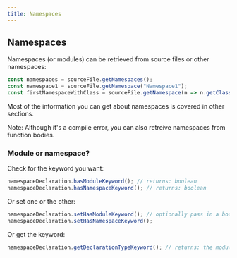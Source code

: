 ```yaml
---
title: Namespaces
---
```


## Namespaces

Namespaces (or modules) can be retrieved from source files or other namespaces:

```typescript
const namespaces = sourceFile.getNamespaces();
const namespace1 = sourceFile.getNamespace("Namespace1");
const firstNamespaceWithClass = sourceFile.getNamespace(n => n.getClasses().length > 0);
```

Most of the information you can get about namespaces is covered in other sections.

Note: Although it's a compile error, you can also retreive namespaces from function bodies.

### Module or namespace?

Check for the keyword you want:

```typescript
namespaceDeclaration.hasModuleKeyword(); // returns: boolean
namespaceDeclaration.hasNamespaceKeyword(); // returns: boolean
```

Or set one or the other:

```typescript
namespaceDeclaration.setHasModuleKeyword(); // optionally pass in a boolean
namespaceDeclaration.setHasNamespaceKeyword();
```

Or get the keyword:

```typescript
namespaceDeclaration.getDeclarationTypeKeyword(); // returns: the module or namespace keyword
```
